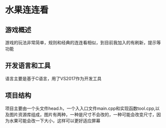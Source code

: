 # 水果连连看
## 游戏概述
游戏的玩法非常简单，规则和经典的连连看相似，到目前我加入的有刷新，提示等功能
## 开发语言和工具
语言主要是基于C语言，用了VS2017作为开发工具
## 项目结构
项目主要由一个头文件head.h，一个入入口文件main.cpp和实现函数tool.cpp,以及图片资源库组成，图片有两种，一种是尺寸不会改的，一种可能会改变尺寸，因为水果可能会改一下大小，这样可以更好适应屏幕
